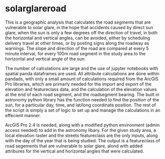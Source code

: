 # solarglareroad
This is a geographic analysis that calculates the road segments that are vulnerable to solar glare, in the hope that accidents caused by direct sun glare, when the sun is only a few degrees off the direction of travel, in both the horizontal and vertical angles, can be avoided, either by scheduling delivery travel at other times, or by posting signs along the roadway as warnings. The slope and direction of the road are compared at every 5 minute interval, for every 100m road segment in the study area.to the horizontal and vertical angle of the sun. 

The number of calculations are large and the use of jupyter notebooks with spatial panda dataframes are used. All attribute calculations are done within pandads, with only a small amount of calculations required from the ArcGIS Pro libraries, which are primarly needed for the import and export of the elevation and featureclass data, and the calculation of the elevation values at the end of each road segment, and the roadsegment bearing. The built in astronomy python library has the function needed to find the position of the sun, for a particular day, time, and lat/long coordinate position. The rest of the script is simply a set of logic to set up and manage the calculations in an effecient manner. 

ArcGIS Pro 2.4 is needed, along with a modified python environment (admin access needed) to add in the astronomy libary. For the given study area, a local elevation raster and the streets featureclass are the only inputs, along with the day of the year that is being studied. The output is a featureclass of road segements that are vulnerable to solar glare, alond with added attribures for the vertical and horizontal angles that were calculated.

